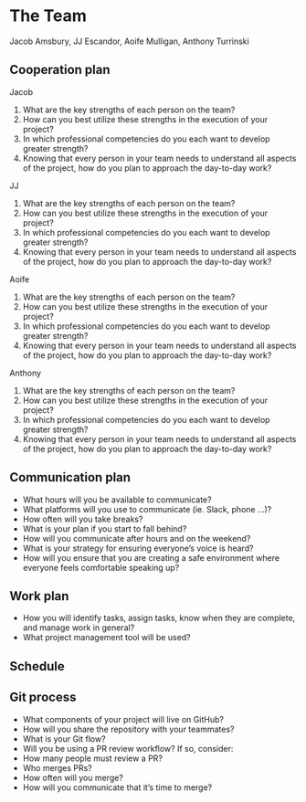 # The Team

Jacob Amsbury, JJ Escandor, Aoife Mulligan, Anthony Turrinski

## Cooperation plan

Jacob

1. What are the key strengths of each person on the team?
2. How can you best utilize these strengths in the execution of your project?
3. In which professional competencies do you each want to develop greater strength?
4. Knowing that every person in your team needs to understand all aspects of the project, how do you plan to approach the day-to-day work?

JJ

1. What are the key strengths of each person on the team?
2. How can you best utilize these strengths in the execution of your project?
3. In which professional competencies do you each want to develop greater strength?
4. Knowing that every person in your team needs to understand all aspects of the project, how do you plan to approach the day-to-day work?

Aoife

1. What are the key strengths of each person on the team?
2. How can you best utilize these strengths in the execution of your project?
3. In which professional competencies do you each want to develop greater strength?
4. Knowing that every person in your team needs to understand all aspects of the project, how do you plan to approach the day-to-day work?

Anthony

1. What are the key strengths of each person on the team?
2. How can you best utilize these strengths in the execution of your project?
3. In which professional competencies do you each want to develop greater strength?
4. Knowing that every person in your team needs to understand all aspects of the project, how do you plan to approach the day-to-day work?

## Communication plan

+ What hours will you be available to communicate?
+ What platforms will you use to communicate (ie. Slack, phone …)?
+ How often will you take breaks?
+ What is your plan if you start to fall behind?
+ How will you communicate after hours and on the weekend?
+ What is your strategy for ensuring everyone’s voice is heard?
+ How will you ensure that you are creating a safe environment where everyone feels comfortable speaking up?

## Work plan

+ How you will identify tasks, assign tasks, know when they are complete, and manage work in general?
+ What project management tool will be used?

## Schedule

## Git process

+ What components of your project will live on GitHub?
+ How will you share the repository with your teammates?
+ What is your Git flow?
+ Will you be using a PR review workflow? If so, consider:
+ How many people must review a PR?
+ Who merges PRs?
+ How often will you merge?
+ How will you communicate that it’s time to merge?
